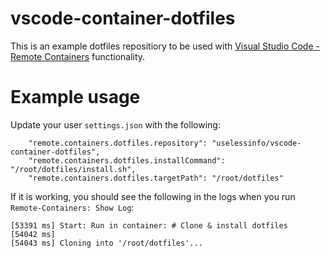 # vscode-container-dotfiles

This is an example dotfiles repositiory to be used with [Visual Studio Code - Remote Containers](https://code.visualstudio.com/docs/remote/containers#_personalizing-with-dotfile-repositories) functionality.

# Example usage

Update your user `settings.json` with the following:

```
    "remote.containers.dotfiles.repository": "uselessinfo/vscode-container-dotfiles",
    "remote.containers.dotfiles.installCommand": "/root/dotfiles/install.sh",
    "remote.containers.dotfiles.targetPath": "/root/dotfiles"
```

If it is working, you should see the following in the logs when you run `Remote-Containers: Show Log`:

```
[53391 ms] Start: Run in container: # Clone & install dotfiles
[54042 ms] 
[54043 ms] Cloning into '/root/dotfiles'...
```
